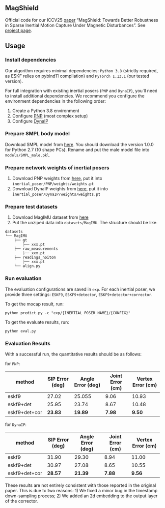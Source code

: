 ## MagShield

Official code for our ICCV25 [paper](https://arxiv.org/abs/2506.22907) “MagShield: Towards Better Robustness in Sparse Inertial Motion Capture Under Magnetic Disturbances”. See [project page](https://yz-shiao.github.io/MagShield).

## Usage

### Install dependencies

Our algorithm requires minimal dependencies: `Python 3.8` (strictly required, as ESKF relies on pybind11 compilation) and `PyTorch 1.13.1` (our tested version).

For full integration with existing inertial posers (`PNP` and `DynaIP`), you'll need to install additional dependencies. We recommend you configure the environment dependencies in the following order:

1. Create a Python 3.8 environment
2. Configure [PNP](https://github.com/Xinyu-Yi/PNP) (most complex setup)
3. Configure [DynaIP](https://github.com/dx118/dynaip)

### Prepare SMPL body model

Download SMPL model from [here](https://smpl.is.tue.mpg.de). You should download the version 1.0.0 for Python 2.7 (10 shape PCs). Rename and put the male model file into `models/SMPL_male.pkl`.

### Prepare network weights of inertial posers

1. Download PNP weights from [here](https://github.com/Xinyu-Yi/PNP/raw/page/files/weights.pt), put it into `inertial_poser/PNP/weights/weights.pt`
2. Download DynaIP weights from [here](https://github.com/dx118/dynaip/blob/main/weights/DynaIP_s.pth), put it into `inertial_poser/DynaIP/weights/weights.pt`

### Prepare test datasets

1. Download MagIMU dataset from [here](https://drive.google.com/file/d/1xh5JR40reX0zpeOW0XqVV2f7qtYRyzeX/view?usp=drive_link)
2. Put the unziped data into `datasets/MagIMU`. The structure should be like:

```
datasets
└── MagIMU
    ├── gt
    	├── xxx.pt
    ├── raw_measurements
    	├── xxx.pt
    ├── readings_noitom
    	├── xxx.pt
    └── align.py
```

### Run evaluation

The evaluation configurations are saved in `exp`. For each inertial poser, we provide three settings: `ESKF9`, `ESKF9+detector`, `ESKF9+detector+corrector`.

To get the mocap result, run:

```
python predict.py -c "exp/{INERTIAL_POSER_NAME}/{CONFIG}"
```

To get the evaluate results, run:

```
python eval.py
```

### Evaluation Results

With a successful run, the quantitative results should be as follows:

for `PNP`:

| method        | SIP Error (deg) | Angle Error (deg) | Joint Error (cm) | Vertex Error (cm) |
| ------------- | --------------- | ----------------- | ---------------- | ----------------- |
| eskf9         | 27.02           | 25.055            | 9.06             | 10.93             |
| eskf9+det     | 25.95           | 23.74             | 8.67             | 10.48             |
| eskf9+det+cor | **23.83**       | **19.89**         | **7.98**         | **9.50**          |

for `DynaIP`:

| method        | SIP Error (deg) | Angle Error (deg) | Joint Error (cm) | Vertex Error (cm) |
| ------------- | --------------- | ----------------- | ---------------- | ----------------- |
| eskf9         | 31.90           | 29.30             | 8.94             | 11.00             |
| eskf9+det     | 30.97           | 27.08             | 8.65             | 10.55             |
| eskf9+det+cor | **28.57**       | **21.39**         | **7.88**         | **9.56**          |

These results are not entirely consistent with those reported in the original paper. This is due to two reasons: 1) We fixed a minor bug in the timestamp down-sampling process; 2) We added an 2d embedding to the output layer of the corrector.
